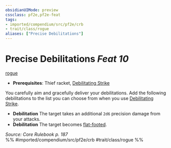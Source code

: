 ```yaml
---
obsidianUIMode: preview
cssclass: pf2e,pf2e-feat
tags:
- imported/compendium/src/pf2e/crb
- trait/class/rogue
aliases: ["Precise Debilitations"]
---
```

# Precise Debilitations  *Feat 10*  
[rogue](rules/traits/rogue.md)  

- **Prerequisites**: Thief racket, [Debilitating Strike](debilitating-strike.md)

You carefully aim and gracefully deliver your debilitations. Add the following debilitations to the list you can choose from when you use [Debilitating Strike](debilitating-strike.md).

- **Debilitation** The target takes an additional `2d6` precision damage from your attacks.
- **Debilitation** The target becomes [flat-footed](conditions.md#Flat-footed).

*Source: Core Rulebook p. 187*  
%% #imported/compendium/src/pf2e/crb #trait/class/rogue %%